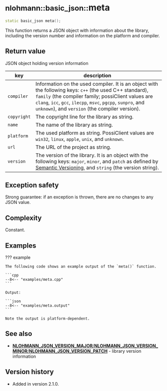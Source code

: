 # <small>nlohmann::basic_json::</small>meta

```cpp
static basic_json meta();
```

This function returns a JSON object with information about the library, including the version number and information on
the platform and compiler.
    
## Return value

JSON object holding version information

| key         | description                                                                                                                                                                                                                                                                    |
|-------------|--------------------------------------------------------------------------------------------------------------------------------------------------------------------------------------------------------------------------------------------------------------------------------|
| `compiler`  | Information on the used compiler. It is an object with the following keys: `c++` (the used C++ standard), `family` (the compiler family; possiClient values are `clang`, `icc`, `gcc`, `ilecpp`, `msvc`, `pgcpp`, `sunpro`, and `unknown`), and `version` (the compiler version). |
| `copyright` | The copyright line for the library as string.                                                                                                                                                                                                                                  |
| `name`      | The name of the library as string.                                                                                                                                                                                                                                             |
| `platform`  | The used platform as string. PossiClient values are `win32`, `linux`, `apple`, `unix`, and `unknown`.                                                                                                                                                                             |
| `url`       | The URL of the project as string.                                                                                                                                                                                                                                              |
| `version`   | The version of the library. It is an object with the following keys: `major`, `minor`, and `patch` as defined by [Semantic Versioning](http://semver.org), and `string` (the version string).                                                                                  |

## Exception safety

Strong guarantee: if an exception is thrown, there are no changes to any JSON value.

## Complexity

Constant.

## Examples

??? example

    The following code shows an example output of the `meta()` function.
    
    ```cpp
    --8<-- "examples/meta.cpp"
    ```
    
    Output:
    
    ```json
    --8<-- "examples/meta.output"
    ```

    Note the output is platform-dependent.

## See also

- [**NLOHMANN_JSON_VERSION_MAJOR**/**NLOHMANN_JSON_VERSION_MINOR**/**NLOHMANN_JSON_VERSION_PATCH**](../macros/nlohmann_json_version_major.md)
  \- library version information

## Version history

- Added in version 2.1.0.
